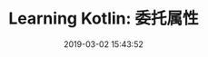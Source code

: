 ---
title: 'Learning Kotlin: 委托属性'
date: 2019-03-02 15:43:52
tags: kotlin
categories: Kotlin
permalink: learning-kotlin-delegated-properties.html
---